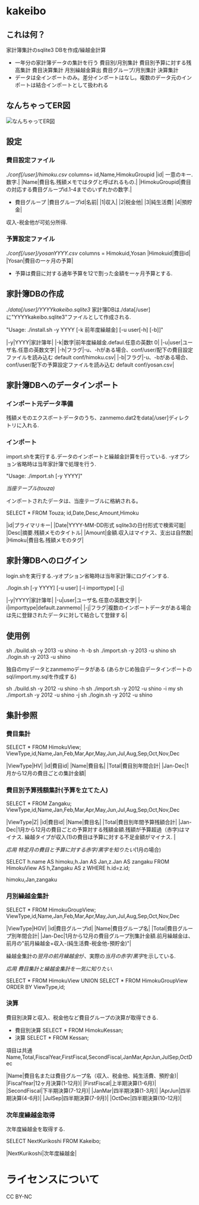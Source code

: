 # kakeibo
## これは何？
家計簿集計のsqlite3 DBを作成/繰越金計算

* 一年分の家計簿データの集計を行う
  費目別/月別集計
  費目別予算に対する残高集計
  費目決算集計
  月別繰越金算出
  費目グループ/月別集計
  決算集計
* データは全インポートのみ。差分インポートはなし。複数のデータ元のインポートは結合インポートとして扱われる

## なんちゃってER図

![なんちゃってER図](https://www.dropbox.com/s/4dscrjm7bytdazk/Document_2013-02-15_15-10-09.jpeg)

## 設定
### 費目設定ファイル
*./conf\[/user\]/himoku.csv*
columns= id,Name,HimokuGroupid
|id| 一意のキー.数字.|
|Name|費目名.残額メモではタグと呼ばれるもの.|
|HimokuGroupid|費目の対応する費目グループid.1-4までのいずれかの数字.|

* 費目グループ
|費目グループid|名前|
|1|収入|
|2|税金他|
|3|純生活費|
|4|預貯金|

収入-税金他が可処分所得.

### 予算設定ファイル
*./conf\[/user\]/yosanYYYY.csv*
columns = Himokuid,Yosan
|Himokuid|費目id|
|Yosan|費目の一ヶ月の予算|

* 予算は費目に対する通年予算を12で割った金額を一ヶ月予算とする.

## 家計簿DBの作成 
*./data\[/user\]/YYYYkakeibo.sqlite3*
家計簿DBは./data\[/user\]に"YYYYkakeibo.sqlite3"ファイルとして作成される.

 "Usage: ./install.sh -y YYYY \[-k 前年度繰越金\] \[-u user\[-h\] \[-b\]\]"

|-y|YYYY|家計簿年|
|-k|数字|前年度繰越金.defaul.任意の英数t 0|
|-u|user|ユーザ名.任意の英数文字|
|-h|フラグ|-u、-hがある場合、conf/user/配下の費目設定ファイルを読み込む default conf/himoku.csv|
|-b|フラグ|-u、-bがある場合、conf/user/配下の予算設定ファイルを読み込む default conf/yosan.csv|

## 家計簿DBへのデータインポート
### インポート元データ準備
残額メモのエクスポートデータのうち、zanmemo.dat2をdata\[/user\]ディレクトリに入れる.

### インポート
import.shを実行する.データのインポートと繰越金計算を行っている.
-yオプション省略時は当年家計簿で処理を行う.

 "Usage: ./import.sh \[-y YYYY\]"

*当座テーブル(touza)*

インポートされたデータは、当座テーブルに格納される。

 SELECT * FROM Touza;
 id,Date,Desc,Amount,Himoku

|id|プライマリキー|
|Date|YYYY-MM-DD形式 sqlite3の日付形式で検索可能|
|Desc|摘要.残額メモのタイトル|
|Amount|金額.収入はマイナス、支出は自然数|
|Himoku|費目名.残額メモのタグ|

## 家計簿DBへのログイン

login.shを実行する.-yオプション省略時は当年家計簿にログインする.

 ./login.sh \[-y YYYY\] \[-u user\] \[-i importtype\] \[-j\]

|-y|YYYY|家計簿年|
|-u|user|ユーザ名.任意の英数文字|
|-i|importtype|default.zanmemo|
|-j|フラグ|複数のインポートデータがある場合は先に登録されたデータに対して結合して登録する|

## 使用例

 sh ./build.sh -y 2013 -u shino -h -b
 sh ./import.sh -y 2013 -u shino
 sh ./login.sh -y 2013 -u shino

独自のmyデータとzanmemoデータがある
(あらかじめ独自データインポートのsql/import.my.sqlを作成する)

 sh ./build.sh -y 2012 -u shino -h
 sh ./import.sh -y 2012 -u shino -i my
 sh ./import.sh -y 2012 -u shino -j
 sh ./login.sh -y 2012 -u shino

## 集計参照

### 費目集計

 SELECT * FROM HimokuView;
 ViewType,id,Name,Jan,Feb,Mar,Apr,May,Jun,Jul,Aug,Sep,Oct,Nov,Dec

|ViewType|HV|
|id|費目id|
|Name|費目名|
|Total|費目別年間合計|
|Jan-Dec|1月から12月の費目ごとの集計金額|

### 費目別予算残額集計(予算を立てた人)

 SELECT * FROM Zangaku;
 ViewType,id,Name,Jan,Feb,Mar,Apr,May,Jun,Jul,Aug,Sep,Oct,Nov,Dec
 
|ViewType|Z|
|id|費目id|
|Name|費目名|
|Total|費目別年間予算残額合計|
|Jan-Dec|1月から12月の費目ごとの予算対する残額金額.残額が予算超過（赤字)はマイナス.  繰越タイプが収入(1)の費目は予算に対する不足金額がマイナス.  |

*応用 特定月の費目と予算に対する赤字/黒字を知りたい*(1月の場合)

 SELECT h.name AS himoku,h.Jan AS Jan,z.Jan AS zangaku
 FROM HimokuView AS h,Zangaku AS z
 WHERE h.id=z.id;

 himoku,Jan,zangaku

### 月別繰越金集計
 SELECT * FROM HimokuGroupView;
 ViewType,id,Name,Jan,Feb,Mar,Apr,May,Jun,Jul,Aug,Sep,Oct,Nov,Dec

|ViewType|HGV|
|id|費目グループid|
|Name|費目グループ名|
|Total|費目グループ別年間合計|
|Jan-Dec|1月から12月の費目グループ別集計金額.前月繰越金は、前月の"前月繰越金+収入-(純生活費-税金他-預貯金)"|

繰越金集計の*翌月の前月繰越金*が、実際の*当月の赤字/黒字*を示している.

*応用 費目集計と繰越金集計を一気に知りたい.*

 SELECT * FROM HimokuView 
 UNION
 SELECT * FROM HimokuGroupView 
 ORDER BY ViewType,id;

### 決算

費目別決算と収入、税金他など費目グループの決算が取得できる.

* 費目別決算
 SELECT * FROM HimokuKessan;
* 決算
 SELECT * FROM Kessan;

項目は共通
 Name,Total,FiscalYear,FirstFiscal,SecondFiscal,JanMar,AprJun,JulSep,OctDec 

|Name|費目名または費目グループ名（収入、税金他、純生活費、預貯金)|
|FiscalYear|12ヶ月決算(1-12月)|
|FirstFiscal|上半期決算(1-6月)|
|SecondFiscal|下半期決算(7-12月)|
|JanMar|四半期決算(1-3月)|
|AprJun|四半期決算(4-6月)|
|JulSep|四半期決算(7-9月)|
|OctDec|四半期決算(10-12月)|

### 次年度繰越金取得
次年度繰越金を取得する.

 SELECT NextKurikoshi FROM Kakeibo;

|NextKurikoshi|次年度繰越金|

# ライセンスについて

CC BY-NC

